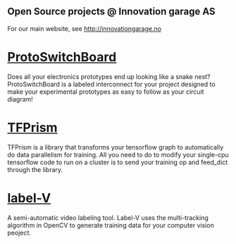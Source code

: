 ## Open Source projects @ Innovation garage AS

For our main website, see http://innovationgarage.no

# [ProtoSwitchBoard](https://innovationgarage.github.io/ProtoSwitchBoard)
Does all your electronics prototypes end up looking like a snake nest? ProtoSwitchBoard is a labeled interconnect for your project designed to make your experimental prototypes as easy to follow as your circuit diagram!

# [TFPrism](https://innovationgarage.github.io/tfprism/)
TFPrism is a library that transforms your tensorflow graph to automatically do data parallelism for training. All you need to do to modify your single-cpu tensorflow code to run on a cluster is to send your training op and feed_dict through the library.

# [label-V](https://github.com/innovationgarage/label-V)
A semi-automatic video labeling tool. Label-V uses the multi-tracking algorithm in OpenCV to generate training data for your computer vision peoject.
